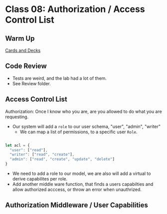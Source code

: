 # Class 08: Authorization / Access Control List

## Warm Up

[Cards and Decks](https://github.com/codefellows/seattle-code-javascript-401d42/tree/main/class-08/warm-up)

## Code Review

* Tests are weird, and the lab had a lot of them.
* See Review folder.

## Access Control List

Authorization: Once I know who you are, are you allowed to do what you are requesting.

* Our system will add a `role` to our user schema, "user", "admin", "writer"
  * We can map a list of permissions, to a specific user `Role`.

```javascript

let acl = {
  "user": ["read"],
  "writer": ["read", "create"],
  "admin": ["read", "create", "update", "delete"]
}

```

* We need to add a role to our model,  we are also will add a virtual to derive capabilites per role.
* Add another middle ware function, that finds a users capabilties and allow authorized acccess, or throw an error when unauthrized.

## Authorization Middleware / User Capabilities

